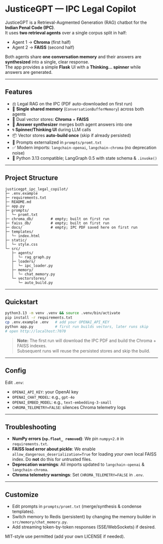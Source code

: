 # JusticeGPT — IPC Legal Copilot

JusticeGPT is a Retrieval-Augmented Generation (RAG) chatbot for the **Indian Penal Code (IPC)**.  
It uses **two retrieval agents** over a single corpus split in half:
- Agent 1 → **Chroma** (first half)
- Agent 2 → **FAISS** (second half)

Both agents share **one conversation memory** and their answers are **synthesized** into a single, clear response.  
The app provides a simple **Flask** UI with a **Thinking… spinner** while answers are generated.

---

## Features

- ⚖️ Legal RAG on the IPC (PDF auto-downloaded on first run)
- 🧠 **Single shared memory** (`ConversationBufferMemory`) across both agents
- 🔎 Dual vector stores: **Chroma** + **FAISS**
- 🧩 **Answer synthesizer** merges both agent answers into one
- 🌀 **Spinner/Thinking UI** during LLM calls
- 📦 Vector stores **auto-build once** (skip if already persisted)
- 🧰 Prompts externalized in `prompts/promt.txt`
- ✅ Modern imports: `langchain-openai`, `langchain-chroma` (no deprecation noise)
- 🐍 Python 3.13 compatible; LangGraph 0.5 with state schema & `.invoke()`

---

## Project Structure

```
justicegpt_ipc_legal_copilot/
├─ .env.example
├─ requirements.txt
├─ README.md
├─ app.py
├─ prompts/
│  └─ promt.txt
├─ chroma_db/        # empty; built on first run
├─ faiss_db/         # empty; built on first run
├─ docs/             # empty; IPC PDF saved here on first run
├─ templates/
│  └─ index.html
├─ static/
│  └─ style.css
└─ src/
   ├─ agents/
   │  └─ rag_graph.py
   ├─ loaders/
   │  └─ ipc_loader.py
   ├─ memory/
   │  └─ chat_memory.py
   └─ vectorstores/
      └─ auto_build.py
```

---

## Quickstart

```bash
python3.13 -m venv .venv && source .venv/bin/activate
pip install -r requirements.txt
cp .env.example .env   # add your OPENAI_API_KEY
python app.py          # first run builds vectors, later runs skip
# open http://localhost:7070
```

> **Note:** The first run will download the IPC PDF and build the Chroma + FAISS indexes.  
> Subsequent runs will reuse the persisted stores and skip the build.

---

## Config

Edit `.env`:
- `OPENAI_API_KEY`: your OpenAI key
- `OPENAI_CHAT_MODEL`: e.g., `gpt-4o`
- `OPENAI_EMBED_MODEL`: e.g., `text-embedding-3-small`
- `CHROMA_TELEMETRY=FALSE`: silences Chroma telemetry logs

---

## Troubleshooting

- **NumPy errors (`np.float_ removed`)**: We pin `numpy<2.0` in `requirements.txt`.
- **FAISS load error about pickle**: We enable `allow_dangerous_deserialization=True` for loading *your own* local FAISS index. Do **not** do this for untrusted files.
- **Deprecation warnings**: All imports updated to `langchain-openai` & `langchain-chroma`.
- **Chroma telemetry warnings**: Set `CHROMA_TELEMETRY=FALSE` in `.env`.

---

## Customize

- Edit prompts in `prompts/promt.txt` (merge/synthesis & condense templates).
- Switch memory to Redis (persistent) by changing the memory builder in `src/memory/chat_memory.py`.
- Add streaming token-by-token responses (SSE/WebSockets) if desired.

MIT-style use permitted (add your own LICENSE if needed).
